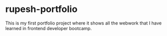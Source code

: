 # rupesh-portfolio
This is my first portfolio project where it shows all the webwork that I have learned in frontend developer bootcamp.
